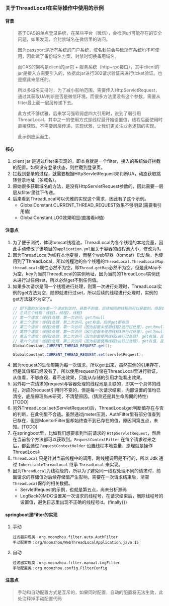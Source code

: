 ### 关于ThreadLocal在实际操作中使用的示例

#### 背景
> 基于CAS的单点登录系统，在某些平台（微信），会检测url可能存在的安全问题，如果发现，会封禁域名在微信里的访问。
>
> 因为passport是所有系统的门户系统，域名封禁会导致所有系统均不可使用，因此做了备份域名方案，封禁时切换备用域名。
>
> 而CAS的架构是client的jar包 + 服务系统（http+rpc接口），其中client的jar是接入方需要引入的，依据此jar进行302请求验证来进行ticket验证。也是据此来信任的。
> 
> 所以多域名支持时，为了减小影响范围，需要传入HttpServletRequest，通过其获取UA判断是否是微信环境。而很多方法里没有这个参数，需要从filter最上面一层层传递下去。
>
> 此方式不够优雅，后来学习强软弱虚四大引用时，说到了弱引用ThreadLocal，其中之一的使用方式是线程最开始设置值，线程后面使用时直接获取。不需要层层传递，实现优雅，让我们更关注业务逻辑的实现。
>
> 此示例应运而生。

#### 核心
1. client jar 是通过filter来实现的，即本身就是一个filter，接入的系统做好拦截的配置。如果没有登录状态，则拦截到登录页。
1. 拦截到登录的过程，就需要根据HttpServletRequest来判断UA，动态获取跳转登录地址（多域名）。
1. 原始很多获取域名的方法，是没有HttpServletRequest参数的，因此需要一层层从filter里往下传递。
1. 后来看到ThreadLocal可以优雅的实现这个需求，因此有了这个示例。
    * GlobalConstant.CURRENT_THREAD_REQUEST效果不够明显(需要看引用值)
    * GlobalConstant.LOG效果明显(直接看id值)

#### 注意点
1. 为了便于测试，体现tomcat线程池，ThreadLocal为各个线程的本地变量，因此手动修改了该项目的`application.yml`里关于容器的线程池大小，修改为3。
2. 因为ThreadLocal为线程本地变量，而整个web容器（tomcat）启动后，也使用到了ThreadLocal，所以线程池的各个线程的`ThreadLocal.ThreadLocalMap threadLocals`属性必然不为空，即`Thread.getMap`必然不为空，但是此Map不为空，key为当前ThreadLocal的实例地址，因为当前的ThreadLocal实例还未进行过任何set，所以必然get不到任何值。
1. 如果多次请求是同一个线程进行处理，则第一次进行处理时，ThreadLocal实例的get方法为空，随即就进行过set，所以后续的线程进行处理时，实例的get方法就不为空了。
    ```java
    // 即下面的方法在第一个请求到达时，获取不到值，后续相同的线程则可以获取到。但是如果后续的线程是另一个线程，而该线程之前未访问过，则还是获取不到值。
    // 总共三个线程：线程1，线程2，线程3
    // 第一个请求：线程1处理，第一次访问，get为null
    // 第二个请求：线程1处理，第二次访问，get有值，后续get都有值
    // 第三个请求：线程2处理，第一次访问（因为前面未使用线程2进行过处理），get为null
    // 第四个请求：线程3处理，第一次访问（因为前面未使用线程3进行过处理），get为null
    // 第五个请求：线程2处理，第二次访问（因为前面使用线程2进行过处理），get有值，且后面都有值
    // 第六个请求：线程3处理，第二次访问（因为前面使用线程3进行过处理），get有值，且后面都有值
    GlobalConstant.CURRENT_THREAD_REQUEST.get();
    
    GlobalConstant.CURRENT_THREAD_REQUEST.set(servletRequest);
    ```
1. 因为request的生命周期为每一次请求，所以get出来，虽然实例的引用存在，但是其值都已经没有了。所以使用request存储在ThreadLocal里进行验证，从值看，不够直观，看不出效果，只能从存储的引用才能看出效果。
1. 另外每一次请求的request与容器处理的线程池是关联的，即某一个具体的线程，对应的request引用时不变的，但是每一次请求结束，内部设置的值均已清空，底层原理尚未研究，不清楚原因。(猜测还是其生命周期的特性)[TODO]
1. 另外ThreadLocal.set(ServletRequest)后，ThreadLocal.get判断值存在与否的判断，在此例里不合适。虽然通过jmeter压测，AuthFilter里有部分值查到已存在，但是MonitorFilter里却始终查不到已存在的值，原因同第五点，未知。[TODO]
1. 在springboot里，比如我们想要拿到当前请求的 `HttpServletRequest`，然后在当前各个方法都可以获取到。`RequestContextFilter` 在每个请求过来之后，都会通过 `RequestContextHolder` 设置线程本地变量，原理就是操作 ThreadLocal。
1. `ThreadLocal` 只是针对当前线程中的调用，跨线程调用是不行的，所以 Jdk 通过 `InheritableThreadLocal` 继承 `ThreadLocal` 来实现。
1. 因为`ThreadLocal`为线程级的，所以为了避免同一线程处理不同的请求时，前面请求的存储值对后续存储值产生影响，需要在一次请求结束后，清空`ThreadLocal`保存的相关数据。
    * ServletRequest的示例，也就是第五点，尚未分析源码
    * LogBack的MDC设置某一次请求的线程号，在请求结束后，删除线程号的设置值，避免日志里出现不正确的线程号id。(finally{})

#### springboot里Filter的实现
1. 手动
    ```
    过滤器实现类：org.moonzhou.filter.auto.AuthFilter
    手动配置类：org/moonzhou/WebThreadLocalApplication.java:15
    ```

2. 自动
    ```
    过滤器实现类：org.moonzhou.filter.manual.LogFilter
    手动配置类：org.moonzhou.config.FilterConfig
    ```

#### 注意点
> 手动和自动配置方式是互斥的，如果同时配置，自动的配置将无法生效，此处注释掉手动配置代码